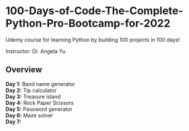 # 100-Days-of-Code-The-Complete-Python-Pro-Bootcamp-for-2022
Udemy course for learning Python by building 100 projects in 100 days!

Instructor: Dr. Angela Yu

## Overview

**Day 1:** Band name generator\
**Day 2:** Tip calculator\
**Day 3:** Treasure island\
**Day 4:** Rock Paper Scissors\
**Day 5:** Password generator\
**Day 6:** Maze solver\
**Day 7:** 
